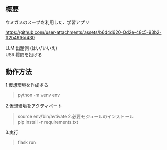 ## 概要  
ウミガメのスープを利用した、学習アプリ  

https://github.com/user-attachments/assets/b6d4d620-0d2e-48c5-93b2-ff2b49f6d430

LLM:出題側 (はい/いいえ)  
USR:質問を投げる

## 動作方法
1.仮想環境を作成する  
> python -m venv env

2.仮想環境をアクティベート
> source env/bin/avtivate
2.必要モジュールのインストール  
> pip install -r requirements.txt
 
3.実行  
> flask run
